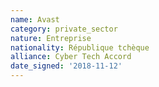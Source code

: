```yaml
---
name: Avast
category: private_sector
nature: Entreprise
nationality: République tchèque
alliance: Cyber Tech Accord
date_signed: '2018-11-12'
---
```

    